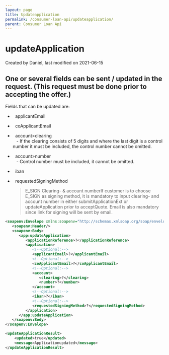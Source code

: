 ```yaml
---
layout: page
title: Updateapplication
permalink: /consumer-loan-api/updateapplication/
parent: Consumer Loan Api
---
```



# updateApplication 
Created by Daniel, last modified on 2021-06-15
## One or several fields can be sent / updated in the request. **(This request must be done prior to accepting the offer.)**
Fields that can be updated are:

-   applicantEmail
-   coApplicantEmail
-   account\>clearing  
     - If the clearing consists of 5 digits and where the last digit is
  a control number it must be included, the control number cannot be
  omitted.
-   account\>number  
     - Control number must be included, it cannot be omitted.
-   iban 
-   requestedSigningMethod

  > E_SIGN Clearing- & account numberIf customer is to choose E_SIGN as
  > signing method, it is mandatory to input clearing- and account
  > number in either submitApplicationExt or updateApplication prior to
  > acceptQuote. Email is also mandatory since link for signing will be
  > sent by email.

```xml
<soapenv:Envelope xmlns:soapenv="http://schemas.xmlsoap.org/soap/envelope/" xmlns:app="http://consumerloan.resurs.com/v1/msg/application">
   <soapenv:Header/>
   <soapenv:Body>
      <app:updateApplication>
         <applicationReference>?</applicationReference>
         <application>
            <!--Optional:-->
            <applicantEmail>?</applicantEmail>
            <!--Optional:-->
            <coApplicantEmail>?</coApplicantEmail>
            <!--Optional:-->
            <account>
               <clearing>?</clearing>
               <number>?</number>
            </account>
            <!--Optional:-->
            <iban>?</iban>
            <!--Optional:-->
            <requestedSigningMethod>?</requestedSigningMethod>
         </application>
      </app:updateApplication>
   </soapenv:Body>
</soapenv:Envelope>
```
```xml
<updateApplicationResult>
    <updated>true</updated>
    <message>Applicationupdated</message>
</updateApplicationResult>
```

